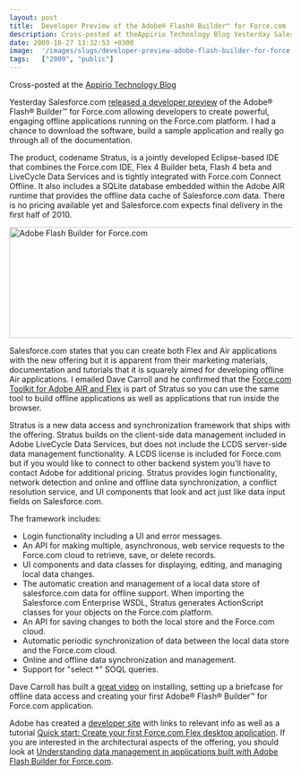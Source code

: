 ```yaml
---
layout: post
title:  Developer Preview of the Adobe® Flash® Builder™ for Force.com
description: Cross-posted at theAppirio Technology Blog Yesterday Salesforce.com released a developer preview of the Adobe® Flash® Builder™ for Force.com allowing developers to create powerful, engaging offline applications running on the Force.com platform. I had a chance to download the software, build a sample application and really go through all of the documentation. The product, codename Stratus, is a jointly developed Eclipse-based IDE that combines the Force.com IDE, Flex 4 Builder beta, Flash 4 beta
date: 2009-10-27 13:32:53 +0300
image:  '/images/slugs/developer-preview-adobe-flash-builder-for-force.jpg'
tags:   ["2009", "public"]
---
```

<p>Cross-posted at the <a href="http://techblog.appirio.com/2009/10/developer-preview-of-adobe-flash.html" target="_blank">Appirio Technology Blog</a></p>
<p>Yesterday Salesforce.com <a href="http://developer.force.com/flashbuilder">released a developer preview</a> of the Adobe® Flash® Builder™ for Force.com allowing developers to create powerful, engaging offline applications running on the Force.com platform. I had a chance to download the software, build a sample application and really go through all of the documentation.</p>
<p>The product, codename Stratus, is a jointly developed Eclipse-based IDE that combines the Force.com IDE, Flex 4 Builder beta, Flash 4 beta and LiveCycle Data Services and is tightly integrated with Force.com Connect Offline. It also includes a SQLite database embedded within the Adobe AIR runtime that provides the offline data cache of Salesforce.com data. There is no pricing available yet and Salesforce.com expects final delivery in the first half of 2010.</p>
<p><a href="http://res.cloudinary.com/blog-jeffdouglas-com/image/upload/v1400399474/fig01_poc8ro.jpg"><img class="alignnone size-full wp-image-1548" title="Adobe Flash Builder for Force.com" src="http://res.cloudinary.com/blog-jeffdouglas-com/image/upload/v1400399474/fig01_poc8ro.jpg" alt="Adobe Flash Builder for Force.com" width="544" height="198" /></a></p>
<p>Salesforce.com states that you can create both Flex and Air applications with the new offering but it is apparent from their marketing materials, documentation and tutorials that it is squarely aimed for developing offline Air applications. I emailed Dave Carroll and he confirmed that the <a href="http://developer.force.com/flextoolkit">Force.com Toolkit for Adobe AIR and Flex</a> is part of Stratus so you can use the same tool to build offline applications as well as applications that run inside the browser.</p>
<p>Stratus is a new data access and synchronization framework that ships with the offering. Stratus builds on the client-side data management included in Adobe LiveCycle Data Services, but does not include the LCDS server-side data management functionality. A LCDS license is included for Force.com but if you would like to connect to other backend system you'll have to contact Adobe for additional pricing. Stratus provides login functionality, network detection and online and offline data synchronization, a conflict resolution service, and UI components that look and act just like data input fields on Salesforce.com.</p>
<p>The framework includes:</p>
<ul>
	<li>Login functionality including a UI and error messages.</li>
	<li>An API for making multiple, asynchronous, web service requests to the Force.com cloud to retrieve, save, or delete records.</li>
	<li>UI components and data classes for displaying, editing, and managing local data changes.</li>
	<li>The automatic creation and management of a local data store of salesforce.com data for offline support. When importing the Salesforce.com Enterprise WSDL, Stratus generates ActionScript classes for your objects on the Force.com platform.</li>
	<li>An API for saving changes to both the local store and the Force.com cloud.</li>
	<li>Automatic periodic synchronization of data between the local data store and the Force.com cloud.</li>
	<li>Online and offline data synchronization and management.</li>
	<li>Support for "select *" SOQL queries.</li>
</ul>
Dave Carroll has built a <a href="http://wiki.developerforce.com/index.php/Video_building_flash_builder_app">great video</a> on installing, setting up a briefcase for offline data access and creating your first Adobe® Flash® Builder™ for Force.com application.
<p>Adobe has created a <a href="http://www.adobe.com/devnet/salesforce/">developer site</a> with links to relevant info as well as a tutorial <a href="http://www.adobe.com/devnet/salesforce/articles/salesforce_desktop_quickstart.html">Quick start: Create your first Force.com Flex desktop application</a>. If you are interested in the architectural aspects of the offering, you should look at <a href="http://www.adobe.com/devnet/salesforce/articles/salesforce_architecture_overview.html">Understanding data management in applications built with Adobe Flash Builder for Force.com</a>.</p>

